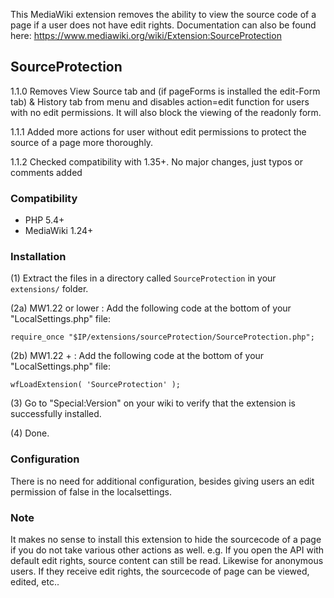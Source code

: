 This MediaWiki extension removes the ability to view the source code of a page if a user does not have edit rights. Documentation can also be found here: https://www.mediawiki.org/wiki/Extension:SourceProtection

## SourceProtection

1.1.0 Removes View Source tab and (if pageForms is installed the edit-Form tab) & History tab from menu and disables action=edit function for users with no edit permissions.
It will also block the viewing of the readonly form.

1.1.1 Added more actions for user without edit permissions to protect the source  of a page more thoroughly.

1.1.2 Checked compatibility with 1.35+. No major changes, just typos or comments added

### Compatibility

* PHP 5.4+
* MediaWiki 1.24+


### Installation

(1) Extract the files in a directory called `SourceProtection` in your `extensions/` folder.

(2a) MW1.22 or lower : Add the following code at the bottom of your "LocalSettings.php" file:
```
require_once "$IP/extensions/sourceProtection/SourceProtection.php";
```
(2b) MW1.22 + : Add the following code at the bottom of your "LocalSettings.php" file:
```
wfLoadExtension( 'SourceProtection' );
```
(3) Go to "Special:Version" on your wiki to verify that the extension is successfully installed.

(4) Done.


### Configuration

There is no need for additional configuration, besides giving users an edit permission of false in the localsettings.

### Note

It makes no sense to install this extension to hide the sourcecode of a page if you do not take various other actions as well.
e.g. If you open the API with default edit rights, source content can still be read. Likewise for anonymous users. If they
receive edit rights, the sourcecode of page can be viewed, edited, etc..
